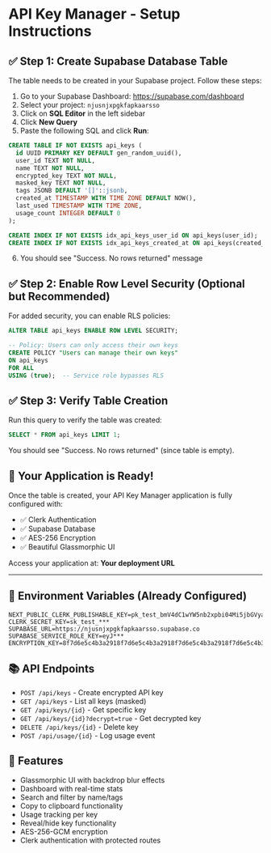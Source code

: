 # API Key Manager - Setup Instructions

## ✅ Step 1: Create Supabase Database Table

The table needs to be created in your Supabase project. Follow these steps:

1. Go to your Supabase Dashboard: https://supabase.com/dashboard
2. Select your project: `njusnjxpgkfapkaarsso`
3. Click on **SQL Editor** in the left sidebar
4. Click **New Query**
5. Paste the following SQL and click **Run**:

```sql
CREATE TABLE IF NOT EXISTS api_keys (
  id UUID PRIMARY KEY DEFAULT gen_random_uuid(),
  user_id TEXT NOT NULL,
  name TEXT NOT NULL,
  encrypted_key TEXT NOT NULL,
  masked_key TEXT NOT NULL,
  tags JSONB DEFAULT '[]'::jsonb,
  created_at TIMESTAMP WITH TIME ZONE DEFAULT NOW(),
  last_used TIMESTAMP WITH TIME ZONE,
  usage_count INTEGER DEFAULT 0
);

CREATE INDEX IF NOT EXISTS idx_api_keys_user_id ON api_keys(user_id);
CREATE INDEX IF NOT EXISTS idx_api_keys_created_at ON api_keys(created_at DESC);
```

6. You should see "Success. No rows returned" message

## ✅ Step 2: Enable Row Level Security (Optional but Recommended)

For added security, you can enable RLS policies:

```sql
ALTER TABLE api_keys ENABLE ROW LEVEL SECURITY;

-- Policy: Users can only access their own keys
CREATE POLICY "Users can manage their own keys" 
ON api_keys 
FOR ALL 
USING (true);  -- Service role bypasses RLS
```

## ✅ Step 3: Verify Table Creation

Run this query to verify the table was created:

```sql
SELECT * FROM api_keys LIMIT 1;
```

You should see "Success. No rows returned" (since table is empty).

## 🚀 Your Application is Ready!

Once the table is created, your API Key Manager application is fully configured with:

- ✅ Clerk Authentication
- ✅ Supabase Database  
- ✅ AES-256 Encryption
- ✅ Beautiful Glassmorphic UI

Access your application at: **Your deployment URL**

---

## 🔐 Environment Variables (Already Configured)

```
NEXT_PUBLIC_CLERK_PUBLISHABLE_KEY=pk_test_bmV4dC1wYW5nb2xpbi04Mi5jbGVyay5hY2NvdW50cy5kZXYk
CLERK_SECRET_KEY=sk_test_***
SUPABASE_URL=https://njusnjxpgkfapkaarsso.supabase.co
SUPABASE_SERVICE_ROLE_KEY=eyJ***
ENCRYPTION_KEY=8f7d6e5c4b3a2918f7d6e5c4b3a2918f7d6e5c4b3a2918f7d6e5c4b3a2918ab
```

## 📚 API Endpoints

- `POST /api/keys` - Create encrypted API key
- `GET /api/keys` - List all keys (masked)
- `GET /api/keys/{id}` - Get specific key
- `GET /api/keys/{id}?decrypt=true` - Get decrypted key
- `DELETE /api/keys/{id}` - Delete key
- `POST /api/usage/{id}` - Log usage event

## 🎨 Features

- Glassmorphic UI with backdrop blur effects
- Dashboard with real-time stats
- Search and filter by name/tags
- Copy to clipboard functionality
- Usage tracking per key
- Reveal/hide key functionality
- AES-256-GCM encryption
- Clerk authentication with protected routes
